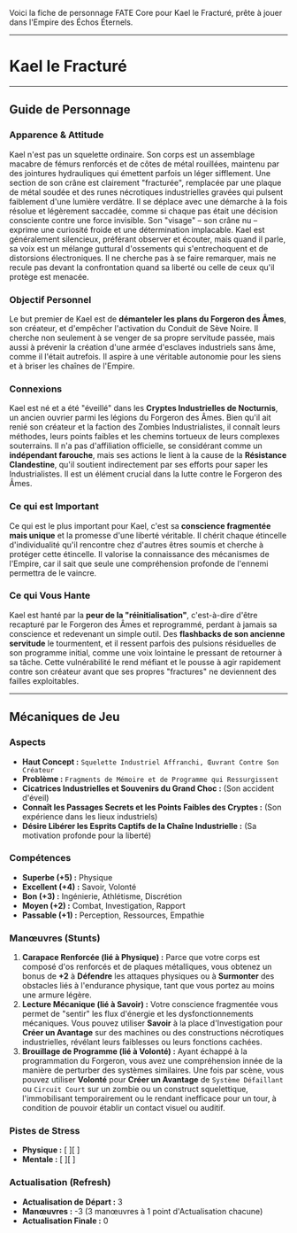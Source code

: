 Voici la fiche de personnage FATE Core pour Kael le Fracturé, prête à jouer dans l'Empire des Échos Éternels.

---

# Kael le Fracturé

---

## Guide de Personnage

### Apparence & Attitude

Kael n'est pas un squelette ordinaire. Son corps est un assemblage macabre de fémurs renforcés et de côtes de métal rouillées, maintenu par des jointures hydrauliques qui émettent parfois un léger sifflement. Une section de son crâne est clairement "fracturée", remplacée par une plaque de métal soudée et des runes nécrotiques industrielles gravées qui pulsent faiblement d'une lumière verdâtre. Il se déplace avec une démarche à la fois résolue et légèrement saccadée, comme si chaque pas était une décision consciente contre une force invisible. Son "visage" – son crâne nu – exprime une curiosité froide et une détermination implacable. Kael est généralement silencieux, préférant observer et écouter, mais quand il parle, sa voix est un mélange guttural d'ossements qui s'entrechoquent et de distorsions électroniques. Il ne cherche pas à se faire remarquer, mais ne recule pas devant la confrontation quand sa liberté ou celle de ceux qu'il protège est menacée.

### Objectif Personnel

Le but premier de Kael est de **démanteler les plans du Forgeron des Âmes**, son créateur, et d'empêcher l'activation du Conduit de Sève Noire. Il cherche non seulement à se venger de sa propre servitude passée, mais aussi à prévenir la création d'une armée d'esclaves industriels sans âme, comme il l'était autrefois. Il aspire à une véritable autonomie pour les siens et à briser les chaînes de l'Empire.

### Connexions

Kael est né et a été "éveillé" dans les **Cryptes Industrielles de Nocturnis**, un ancien ouvrier parmi les légions du Forgeron des Âmes. Bien qu'il ait renié son créateur et la faction des Zombies Industrialistes, il connaît leurs méthodes, leurs points faibles et les chemins tortueux de leurs complexes souterrains. Il n'a pas d'affiliation officielle, se considérant comme un **indépendant farouche**, mais ses actions le lient à la cause de la **Résistance Clandestine**, qu'il soutient indirectement par ses efforts pour saper les Industrialistes. Il est un élément crucial dans la lutte contre le Forgeron des Âmes.

### Ce qui est Important

Ce qui est le plus important pour Kael, c'est sa **conscience fragmentée mais unique** et la promesse d'une liberté véritable. Il chérit chaque étincelle d'individualité qu'il rencontre chez d'autres êtres soumis et cherche à protéger cette étincelle. Il valorise la connaissance des mécanismes de l'Empire, car il sait que seule une compréhension profonde de l'ennemi permettra de le vaincre.

### Ce qui Vous Hante

Kael est hanté par la **peur de la "réinitialisation"**, c'est-à-dire d'être recapturé par le Forgeron des Âmes et reprogrammé, perdant à jamais sa conscience et redevenant un simple outil. Des **flashbacks de son ancienne servitude** le tourmentent, et il ressent parfois des pulsions résiduelles de son programme initial, comme une voix lointaine le pressant de retourner à sa tâche. Cette vulnérabilité le rend méfiant et le pousse à agir rapidement contre son créateur avant que ses propres "fractures" ne deviennent des failles exploitables.

---

## Mécaniques de Jeu

### Aspects

*   **Haut Concept :** `Squelette Industriel Affranchi, Œuvrant Contre Son Créateur`
*   **Problème :** `Fragments de Mémoire et de Programme qui Ressurgissent`
*   **Cicatrices Industrielles et Souvenirs du Grand Choc :** (Son accident d'éveil)
*   **Connaît les Passages Secrets et les Points Faibles des Cryptes :** (Son expérience dans les lieux industriels)
*   **Désire Libérer les Esprits Captifs de la Chaîne Industrielle :** (Sa motivation profonde pour la liberté)

### Compétences

*   **Superbe (+5) :** Physique
*   **Excellent (+4) :** Savoir, Volonté
*   **Bon (+3) :** Ingénierie, Athlétisme, Discrétion
*   **Moyen (+2) :** Combat, Investigation, Rapport
*   **Passable (+1) :** Perception, Ressources, Empathie

### Manœuvres (Stunts)

1.  **Carapace Renforcée (lié à Physique) :** Parce que votre corps est composé d'os renforcés et de plaques métalliques, vous obtenez un bonus de **+2** à **Défendre** les attaques physiques ou à **Surmonter** des obstacles liés à l'endurance physique, tant que vous portez au moins une armure légère.
2.  **Lecture Mécanique (lié à Savoir) :** Votre conscience fragmentée vous permet de "sentir" les flux d'énergie et les dysfonctionnements mécaniques. Vous pouvez utiliser **Savoir** à la place d'Investigation pour **Créer un Avantage** sur des machines ou des constructions nécrotiques industrielles, révélant leurs faiblesses ou leurs fonctions cachées.
3.  **Brouillage de Programme (lié à Volonté) :** Ayant échappé à la programmation du Forgeron, vous avez une compréhension innée de la manière de perturber des systèmes similaires. Une fois par scène, vous pouvez utiliser **Volonté** pour **Créer un Avantage** de `Système Défaillant` ou `Circuit Court` sur un zombie ou un construct squelettique, l'immobilisant temporairement ou le rendant inefficace pour un tour, à condition de pouvoir établir un contact visuel ou auditif.

### Pistes de Stress

*   **Physique :** [ ][ ]
*   **Mentale :** [ ][ ]

### Actualisation (Refresh)

*   **Actualisation de Départ :** 3
*   **Manœuvres :** -3 (3 manœuvres à 1 point d'Actualisation chacune)
*   **Actualisation Finale :** 0